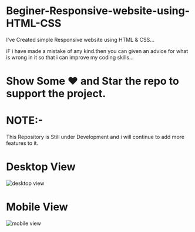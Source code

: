 # Beginer-Responsive-website-using-HTML-CSS

I've Created simple Responsive website using HTML & CSS...

iF i have made a mistake of any kind.then you can given an advice for what is wrong in it so that i can improve my coding skills...

# Show Some ❤️ and Star the repo to support the project.

# NOTE:-
This Repository is Still under Development and i will continue to add more features to it.

# Desktop View
![desktop view](https://user-images.githubusercontent.com/99346927/169649464-4039cf00-ed2d-4196-830d-8b26d158f9d7.JPG)

# Mobile View
![mobile view](https://user-images.githubusercontent.com/99346927/169649489-dec2643d-633c-4653-a80f-be4ea2e5f63a.JPG)
